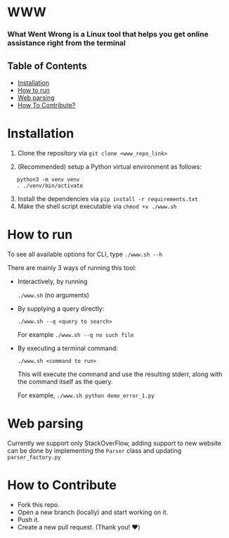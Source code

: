 # WWW
### What Went Wrong is a Linux tool that helps you get online assistance right from the terminal

## Table of Contents  
- [Installation](#installation)  
- [How to run](#run)
- [Web parsing](#web_parsing)
- [How To Contribute?](#contribute)  

<a name="installation"/>

# Installation 
1. Clone the repository via `git clone <www_repo_link>`
    
2. (Recommended) setup a Python virtual environment as follows:
    
```shell
   python3 -m venv venv
   . ./venv/bin/activate
```
    
3. Install the dependencies via `pip install -r requirements.txt`
4. Make the shell script executable via `chmod +x ./www.sh`

<a name="run"/>

# How to run

To see all available options for CLI, type `./www.sh --h`

There are mainly 3 ways of running this tool:

* Interactively, by running 

  `./www.sh` (no arguments)

* By supplying a query directly:

  `./www.sh --q <query to search>`
 
   For example `./www.sh --q no such file`

* By executing a terminal command:

  `./www.sh <command to run>`
  
  This will execute the command and use the resulting stderr, along with the
  command itself as the query.

  For example, `./www.sh python demo_error_1.py`

<a name="web_parsing"/>

# Web parsing
Currently we support only StackOverFlow, adding support to new website can be done by implementing the `Parser` class and updating `parser_factory.py`

<a name="contribute"/>

# How to Contribute
* Fork this repo.
* Open a new branch (locally) and start working on it.
* Push it.
* Create a new pull request. (Thank you! ❤️)